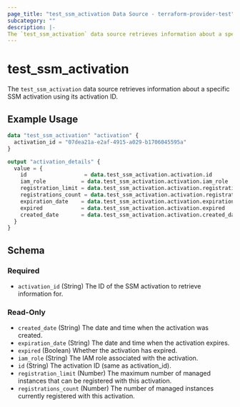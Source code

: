 ```yaml
---
page_title: "test_ssm_activation Data Source - terraform-provider-test"
subcategory: ""
description: |-
The `test_ssm_activation` data source retrieves information about a specific SSM activation using its activation ID.
---
```


# test_ssm_activation

The `test_ssm_activation` data source retrieves information about a specific SSM activation using its activation ID.

## Example Usage

```terraform
data "test_ssm_activation" "activation" {
  activation_id = "07dea21a-e2af-4915-a029-b1706045595a"
}

output "activation_details" {
  value = {
    id                  = data.test_ssm_activation.activation.id
    iam_role           = data.test_ssm_activation.activation.iam_role
    registration_limit = data.test_ssm_activation.activation.registration_limit
    registrations_count = data.test_ssm_activation.activation.registrations_count
    expiration_date    = data.test_ssm_activation.activation.expiration_date
    expired            = data.test_ssm_activation.activation.expired
    created_date       = data.test_ssm_activation.activation.created_date
  }
}
```

<!-- schema generated by tfplugindocs -->
## Schema

### Required

- `activation_id` (String) The ID of the SSM activation to retrieve information for.

### Read-Only

- `created_date` (String) The date and time when the activation was created.
- `expiration_date` (String) The date and time when the activation expires.
- `expired` (Boolean) Whether the activation has expired.
- `iam_role` (String) The IAM role associated with the activation.
- `id` (String) The activation ID (same as activation_id).
- `registration_limit` (Number) The maximum number of managed instances that can be registered with this activation.
- `registrations_count` (Number) The number of managed instances currently registered with this activation.


